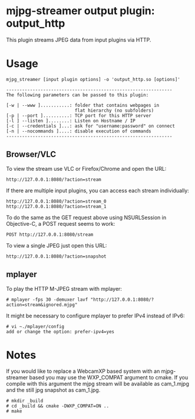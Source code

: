 mjpg-streamer output plugin: output_http
========================================

This plugin streams JPEG data from input plugins via HTTP.

Usage
=====

    mjpg_streamer [input plugin options] -o 'output_http.so [options]'

```
---------------------------------------------------------------
The following parameters can be passed to this plugin:

[-w | --www ]...........: folder that contains webpages in 
                          flat hierarchy (no subfolders)
[-p | --port ]..........: TCP port for this HTTP server
[-l ] --listen ]........: Listen on Hostname / IP
[-c | --credentials ]...: ask for "username:password" on connect
[-n | --nocommands ]....: disable execution of commands
---------------------------------------------------------------
```

Browser/VLC
-----------

To view the stream use VLC or Firefox/Chrome and open the URL:

    http://127.0.0.1:8080/?action=stream

If there are multiple input plugins, you can access each stream individually:

    http://127.0.0.1:8080/?action=stream_0
    http://127.0.0.1:8080/?action=stream_1

To do the same as the GET request above using NSURLSession in Objective-C, a POST request seems to work: 

    POST http://127.0.0.1:8080/stream 

To view a single JPEG just open this URL:

    http://127.0.0.1:8080/?action=snapshot

mplayer
-------

To play the HTTP M-JPEG stream with mplayer:

    # mplayer -fps 30 -demuxer lavf "http://127.0.0.1:8080/?action=stream&ignored.mjpg"

It might be necessary to configure mplayer to prefer IPv4 instead of IPv6:

    # vi ~./mplayer/config
    add or change the option: prefer-ipv4=yes


Notes
=====

If you would like to replace a WebcamXP based system with an mjpg-streamer based
you may use the  WXP_COMPAT argument to cmake. If you compile with this argument
the mjpg stream will be available as cam_1.mjpg and the still jpg snapshot as
cam_1.jpg. 

    # mkdir _build
    # cd _build && cmake -DWXP_COMPAT=ON ..
    # make
